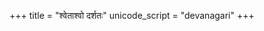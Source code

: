 +++
title = "श्वेताश्वो दर्शतः"
unicode_script = "devanagari"
+++

<div class="js_include" url="/vedAH_sAma/jaiminIyam/brAhmaNam/jaiminiya-upaniShad-brAhmaNam/04/01/"  newLevelForH1="2" includeTitle="true"> </div>  

